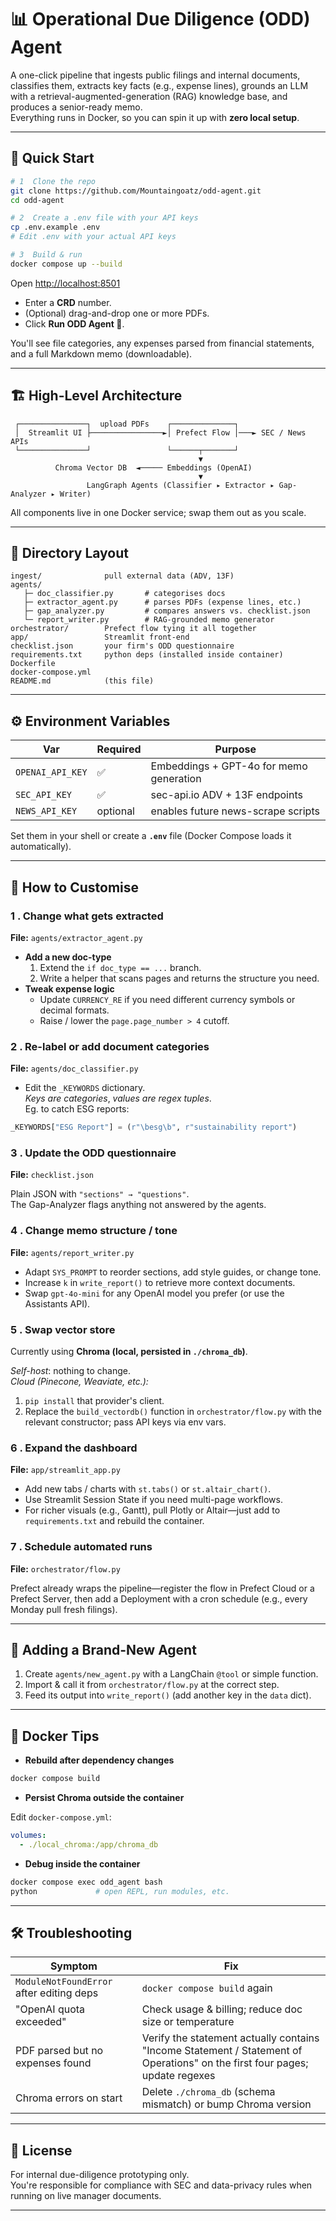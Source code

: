 # 📊 Operational Due Diligence (ODD) Agent

A one-click pipeline that ingests public filings and internal documents, classifies them, extracts key facts (e.g., expense lines), grounds an LLM with a retrieval-augmented-generation (RAG) knowledge base, and produces a senior-ready memo.  
Everything runs in Docker, so you can spin it up with **zero local setup**.

---

## 🚀 Quick Start

```bash
# 1  Clone the repo
git clone https://github.com/Mountaingoatz/odd-agent.git
cd odd-agent

# 2  Create a .env file with your API keys
cp .env.example .env
# Edit .env with your actual API keys

# 3  Build & run
docker compose up --build
```

Open <http://localhost:8501>  
* Enter a **CRD** number.  
* (Optional) drag-and-drop one or more PDFs.  
* Click **Run ODD Agent 🚀**.

You'll see file categories, any expenses parsed from financial statements, and a full Markdown memo (downloadable).

---

## 🏗️  High-Level Architecture

```
 ┌───────────────┐  upload PDFs    ┌──────────────┐
 │  Streamlit UI ├────────────────►│ Prefect Flow │───► SEC / News APIs
 └───────────────┘                 └──────┬───────┘
                                          ▼
          Chroma Vector DB  ◄───── Embeddings (OpenAI)
                                          ▼
                 LangGraph Agents (Classifier ▸ Extractor ▸ Gap-Analyzer ▸ Writer)
```

All components live in one Docker service; swap them out as you scale.

---

## 📂  Directory Layout

```
ingest/              pull external data (ADV, 13F)
agents/
   ├─ doc_classifier.py       # categorises docs
   ├─ extractor_agent.py      # parses PDFs (expense lines, etc.)
   ├─ gap_analyzer.py         # compares answers vs. checklist.json
   └─ report_writer.py        # RAG-grounded memo generator
orchestrator/        Prefect flow tying it all together
app/                 Streamlit front-end
checklist.json       your firm's ODD questionnaire
requirements.txt     python deps (installed inside container)
Dockerfile
docker-compose.yml
README.md            (this file)
```

---

## ⚙️  Environment Variables

| Var | Required | Purpose |
|-----|----------|---------|
|`OPENAI_API_KEY`|✅|Embeddings + GPT-4o for memo generation|
|`SEC_API_KEY`|✅|sec-api.io ADV + 13F endpoints|
|`NEWS_API_KEY`|optional|enables future news-scrape scripts|

Set them in your shell or create a **`.env`** file (Docker Compose loads it automatically).

---

## 🔧  How to Customise

### 1 .  Change what gets extracted  
**File:** `agents/extractor_agent.py`

* **Add a new doc-type**  
  1. Extend the `if doc_type == ...` branch.  
  2. Write a helper that scans pages and returns the structure you need.  
* **Tweak expense logic**  
  * Update `CURRENCY_RE` if you need different currency symbols or decimal formats.  
  * Raise / lower the `page.page_number > 4` cutoff.

### 2 .  Re-label or add document categories  
**File:** `agents/doc_classifier.py`

* Edit the `_KEYWORDS` dictionary.  
  *Keys are categories*, *values are regex tuples*.  
  Eg. to catch ESG reports:

```python
_KEYWORDS["ESG Report"] = (r"\besg\b", r"sustainability report")
```

### 3 .  Update the ODD questionnaire  
**File:** `checklist.json`

Plain JSON with `"sections" → "questions"`.  
The Gap-Analyzer flags anything not answered by the agents.

### 4 .  Change memo structure / tone  
**File:** `agents/report_writer.py`

* Adapt `SYS_PROMPT` to reorder sections, add style guides, or change tone.  
* Increase `k` in `write_report()` to retrieve more context documents.  
* Swap `gpt-4o-mini` for any OpenAI model you prefer (or use the Assistants API).

### 5 .  Swap vector store  
Currently using **Chroma (local, persisted in `./chroma_db`)**.

*Self-host*: nothing to change.  
*Cloud (Pinecone, Weaviate, etc.):*

1. `pip install` that provider's client.  
2. Replace the `build_vectordb()` function in `orchestrator/flow.py` with the relevant constructor; pass API keys via env vars.

### 6 .  Expand the dashboard  
**File:** `app/streamlit_app.py`

* Add new tabs / charts with `st.tabs()` or `st.altair_chart()`.  
* Use Streamlit Session State if you need multi-page workflows.  
* For richer visuals (e.g., Gantt), pull Plotly or Altair—just add to `requirements.txt` and rebuild the container.

### 7 .  Schedule automated runs  
**File:** `orchestrator/flow.py`

Prefect already wraps the pipeline—register the flow in Prefect Cloud or a Prefect Server, then add a Deployment with a cron schedule (e.g., every Monday pull fresh filings).

---

## 🧩  Adding a Brand-New Agent

1. Create `agents/new_agent.py` with a LangChain `@tool` or simple function.  
2. Import & call it from `orchestrator/flow.py` at the correct step.  
3. Feed its output into `write_report()` (add another key in the `data` dict).

---

## 🐳  Docker Tips

* **Rebuild after dependency changes**

```bash
docker compose build
```

* **Persist Chroma outside the container**

Edit `docker-compose.yml`:

```yaml
volumes:
  - ./local_chroma:/app/chroma_db
```

* **Debug inside the container**

```bash
docker compose exec odd_agent bash
python             # open REPL, run modules, etc.
```

---

## 🛠️  Troubleshooting

| Symptom | Fix |
|---------|-----|
|`ModuleNotFoundError` after editing deps|`docker compose build` again|
|"OpenAI quota exceeded"|Check usage & billing; reduce doc size or temperature|
|PDF parsed but no expenses found|Verify the statement actually contains "Income Statement / Statement of Operations" on the first four pages; update regexes |
|Chroma errors on start|Delete `./chroma_db` (schema mismatch) or bump Chroma version|

---

## 📜  License

For internal due-diligence prototyping only.  
You're responsible for compliance with SEC and data-privacy rules when running on live manager documents.

---
